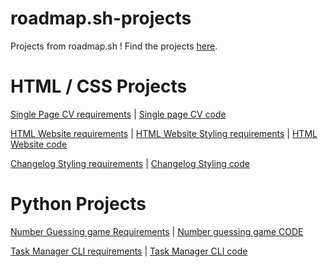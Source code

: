 # roadmap.sh-projects
Projects from roadmap.sh !
Find the projects [here](https://roadmap.sh/projects/).

# HTML / CSS Projects
[Single Page CV requirements](https://roadmap.sh/projects/single-page-cv) |
[Single page CV code](https://github.com/Fergaku/roadmap.sh-projects/blob/main/cv_proyecto.html)

[HTML Website requirements](https://roadmap.sh/projects/basic-html-website) | [HTML Website Styling requirements](https://roadmap.sh/projects/portfolio-website) | [HTML Website code](https://github.com/Fergaku/roadmap.sh-projects/tree/main/website_1)

[Changelog Styling requirements](https://roadmap.sh/projects/changelog-component) | [Changelog Styling code](https://github.com/Fergaku/roadmap.sh-projects/tree/main/website_2)
# Python Projects
[Number Guessing game Requirements](https://roadmap.sh/projects/number-guessing-game) |
[Number guessing game CODE](https://github.com/Fergaku/roadmap.sh-projects/blob/main/cv_proyecto.html)

[Task Manager CLI requirements](https://roadmap.sh/projects/task-tracker) |
[Task Manager CLI code](https://github.com/Fergaku/roadmap.sh-projects/blob/main/task_manager.py)
